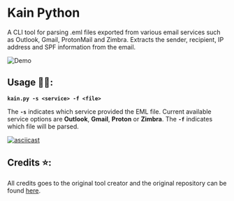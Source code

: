 # Kain Python

A CLI tool for parsing .eml files exported from various email services such as Outlook, Gmail, ProtonMail and Zimbra. Extracts the sender, recipient, IP address and SPF information from the email.

![Demo](https://user-images.githubusercontent.com/64245567/217329028-cbfa8923-2d20-410b-8d5b-de29526208d2.png)

## Usage :man_technologist::

**`kain.py -s <service> -f <file>`**

The **`-s`** indicates which service provided the EML file. Current available service options are **Outlook**, **Gmail**, **Proton** or **Zimbra**. The
**`-f`** indicates which file will be parsed.

[![asciicast](https://asciinema.org/a/DPZxBwAhRQ93bjdi7DTVjoAw7.svg)](https://asciinema.org/a/DPZxBwAhRQ93bjdi7DTVjoAw7)

## Credits :star::
All credits goes to the original tool creator and the original repository can be found [here](https://github.com/rf-peixoto/kain).
